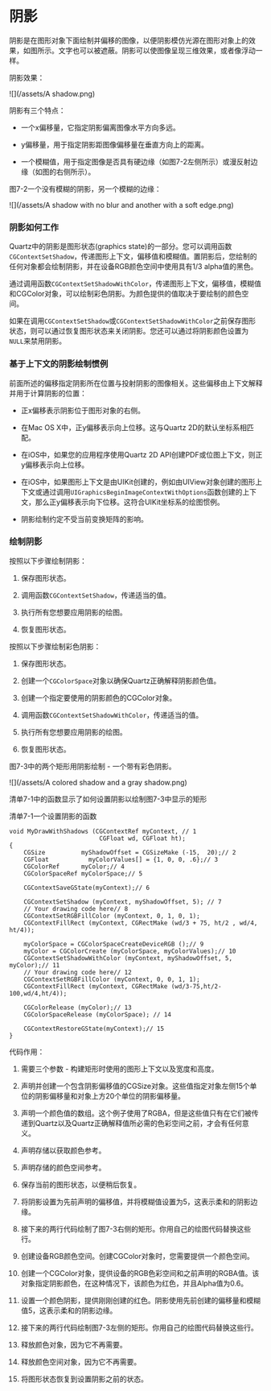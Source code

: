 # 阴影

阴影是在图形对象下面绘制并偏移的图像，以便阴影模仿光源在图形对象上的效果，如图所示。文字也可以被遮蔽。阴影可以使图像呈现三维效果，或者像浮动一样。

阴影效果：

![](/assets/A shadow.png)

阴影有三个特点：

* 一个x偏移量，它指定阴影偏离图像水平方向多远。

* y偏移量，用于指定阴影距图像偏移量在垂直方向上的距离。

* 一个模糊值，用于指定图像是否具有硬边缘（如图7-2左侧所示）或漫反射边缘（如图的右侧所示）。

图7-2一个没有模糊的阴影，另一个模糊的边缘：

![](/assets/A shadow with no blur and another with a soft edge.png)

### 阴影如何工作

Quartz中的阴影是图形状态\(graphics state\)的一部分。您可以调用函数`CGContextSetShadow`，传递图形上下文，偏移值和模糊值。置阴影后，您绘制的任何对象都会绘制阴影，并在设备RGB颜色空间中使用具有1/3 alpha值的黑色。

通过调用函数`CGContextSetShadowWithColor`，传递图形上下文，偏移值，模糊值和CGColor对象，可以绘制彩色阴影。为颜色提供的值取决于要绘制的颜色空间。

如果在调用`CGContextSetShadow`或`CGContextSetShadowWithColor`之前保存图形状态，则可以通过恢复图形状态来关闭阴影。您还可以通过将阴影颜色设置为`NULL`来禁用阴影。

### 基于上下文的阴影绘制惯例

前面所述的偏移指定阴影所在位置与投射阴影的图像相关。这些偏移由上下文解释并用于计算阴影的位置：

* 正x偏移表示阴影位于图形对象的右侧。

* 在Mac OS X中，正y偏移表示向上位移。这与Quartz 2D的默认坐标系相匹配。

* 在iOS中，如果您的应用程序使用Quartz 2D API创建PDF或位图上下文，则正y偏移表示向上位移。

* 在iOS中，如果图形上下文是由UIKit创建的，例如由UIView对象创建的图形上下文或通过调用`UIGraphicsBeginImageContextWithOptions`函数创建的上下文，那么正y偏移表示向下位移。这符合UIKit坐标系的绘图惯例。

* 阴影绘制约定不受当前变换矩阵的影响。

### 绘制阴影

按照以下步骤绘制阴影：

1. 保存图形状态。

2. 调用函数`CGContextSetShadow`，传递适当的值。

3. 执行所有您想要应用阴影的绘图。

4. 恢复图形状态。

按照以下步骤绘制彩色阴影：

1. 保存图形状态。

2. 创建一个`CGColorSpace`对象以确保Quartz正确解释阴影颜色值。

3. 创建一个指定要使用的阴影颜色的CGColor对象。

4. 调用函数`CGContextSetShadowWithColor`，传递适当的值。

5. 执行所有您想要应用阴影的绘图。

6. 恢复图形状态。

图7-3中的两个矩形用阴影绘制 - 一个带有彩色阴影。

![](/assets/A colored shadow and a gray shadow.png)

清单7-1中的函数显示了如何设置阴影以绘制图7-3中显示的矩形

清单7-1一个设置阴影的函数

```
void MyDrawWithShadows (CGContextRef myContext, // 1
                         CGFloat wd, CGFloat ht);
{
    CGSize          myShadowOffset = CGSizeMake (-15,  20);// 2
    CGFloat           myColorValues[] = {1, 0, 0, .6};// 3
    CGColorRef      myColor;// 4
    CGColorSpaceRef myColorSpace;// 5
 
    CGContextSaveGState(myContext);// 6
 
    CGContextSetShadow (myContext, myShadowOffset, 5); // 7
    // Your drawing code here// 8
    CGContextSetRGBFillColor (myContext, 0, 1, 0, 1);
    CGContextFillRect (myContext, CGRectMake (wd/3 + 75, ht/2 , wd/4, ht/4));
 
    myColorSpace = CGColorSpaceCreateDeviceRGB ();// 9
    myColor = CGColorCreate (myColorSpace, myColorValues);// 10
    CGContextSetShadowWithColor (myContext, myShadowOffset, 5, myColor);// 11
    // Your drawing code here// 12
    CGContextSetRGBFillColor (myContext, 0, 0, 1, 1);
    CGContextFillRect (myContext, CGRectMake (wd/3-75,ht/2-100,wd/4,ht/4));
 
    CGColorRelease (myColor);// 13
    CGColorSpaceRelease (myColorSpace); // 14
 
    CGContextRestoreGState(myContext);// 15
}
```

代码作用：

1. 需要三个参数 - 构建矩形时使用的图形上下文以及宽度和高度。

2. 声明并创建一个包含阴影偏移值的CGSize对象。这些值指定对象左侧15个单位的阴影偏移量和对象上方20个单位的阴影偏移量。

3. 声明一个颜色值的数组。这个例子使用了RGBA，但是这些值只有在它们被传递到Quartz以及Quartz正确解释值所必需的色彩空间之前，才会有任何意义。

4. 声明存储以获取颜色参考。

5. 声明存储的颜色空间参考。

6. 保存当前的图形状态，以便稍后恢复。

7. 将阴影设置为先前声明的偏移值，并将模糊值设置为5，这表示柔和的阴影边缘。

8. 接下来的两行代码绘制了图7-3右侧的矩形。你用自己的绘图代码替换这些行。

9. 创建设备RGB颜色空间。创建CGColor对象时，您需要提供一个颜色空间。

10. 创建一个CGColor对象，提供设备的RGB色彩空间和之前声明的RGBA值。该对象指定阴影颜色，在这种情况下，该颜色为红色，并且Alpha值为0.6。

11. 设置一个颜色阴影，提供刚刚创建的红色。阴影使用先前创建的偏移量和模糊值5，这表示柔和的阴影边缘。

12. 接下来的两行代码绘制图7-3左侧的矩形。你用自己的绘图代码替换这些行。

13. 释放颜色对象，因为它不再需要。

14. 释放颜色空间对象，因为它不再需要。

15. 将图形状态恢复到设置阴影之前的状态。





